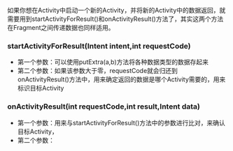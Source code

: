 如果你想在Activity中启动一个新的Activity，并将新的Activity中的数据返回，就需要用到startActivityForResult()和onActivityResult()方法了，其实这两个方法在Fragment之间传递数据也同样适用。      
### startActivityForResult(Intent intent,int requestCode)     
* 第一个参数：可以使用putExtra(a,b)方法将各种数据类型的数据存起来   
* 第二个参数：如果该参数大于零，requestCode就会归还到onActivityResult()方法中，用来确定返回的数据是哪个Activity需要的，用来标识目标Activity     
### onActivityResult(int requestCode,int result,Intent data)    
* 第一个参数：用来与startActivityForResult()方法中的参数进行比对，来确认目标Activity，    
* 第二个参数：
